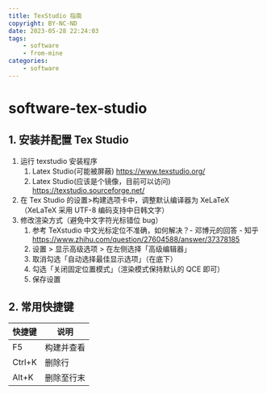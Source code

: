```yaml
---
title: TexStudio 指南
copyright: BY-NC-ND
date: 2023-05-28 22:24:03
tags:
    - software
    - from-mine
categories:
    - software
---
```


# software-tex-studio

## 1. 安装并配置 Tex Studio

1. 运行 texstudio 安装程序
   1. Latex Studio(可能被屏蔽) <https://www.texstudio.org/>
   2. Latex Studio(应该是个镜像，目前可以访问) <https://texstudio.sourceforge.net/>
2. 在 Tex Studio 的设置>构建选项卡中，调整默认编译器为 XeLaTeX（XeLaTeX 采用 UTF-8 编码支持中日韩文字）
3. 修改渲染方式（避免中文字符光标错位 bug）
	1. 参考 TeXstudio 中文光标定位不准确，如何解决？- 邓博元的回答 - 知乎
<https://www.zhihu.com/question/27604588/answer/37378185>
	2. 设置 > 显示高级选项 > 在左侧选择「高级编辑器」
	3. 取消勾选「自动选择最佳显示选项」（在底下）
	4. 勾选「关闭固定位置模式」（渲染模式保持默认的 QCE 即可）
	5. 保存设置

## 2. 常用快捷键

|快捷键|说明|
|--|--|
|F5|构建并查看|
|Ctrl+K|删除行|
|Alt+K|删除至行末|

<!--
Copyright © 2023-2024 [cc01cc](https://github.com/cc01cc)

本页面采用 [知识共享署名-非商业性使用 4.0 国际许可协议](http://creativecommons.org/licenses/by-nc/4.0/) 进行许可。

转载请注明原始地址：<https://cc01cc.com/>
-->
